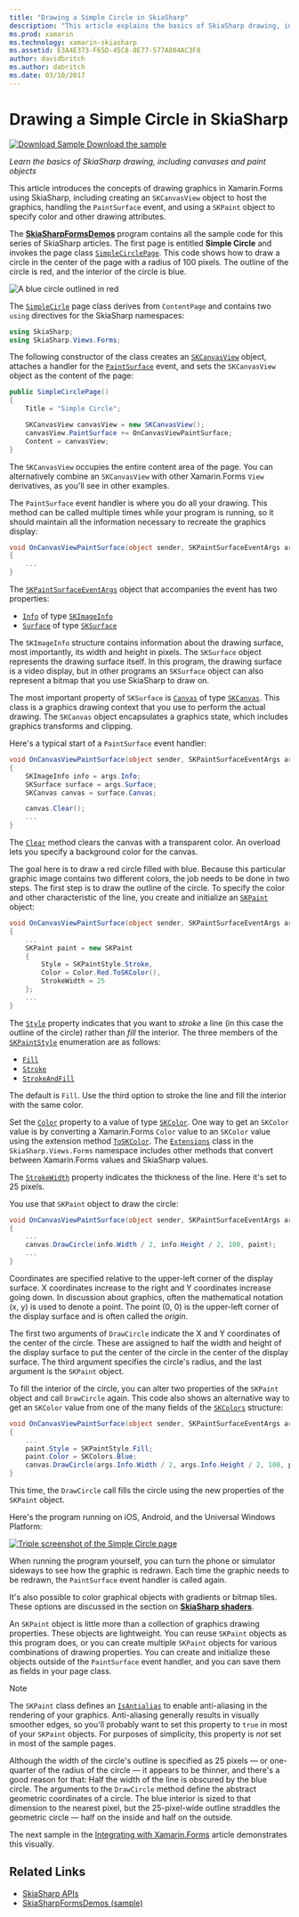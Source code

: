 ```yaml
---
title: "Drawing a Simple Circle in SkiaSharp"
description: "This article explains the basics of SkiaSharp drawing, including canvases and paint objects, in Xamarin.Forms applications, and demonstrates this with sample code."
ms.prod: xamarin
ms.technology: xamarin-skiasharp
ms.assetid: E3A4E373-F65D-45C8-8E77-577A804AC3F8
author: davidbritch
ms.author: dabritch
ms.date: 03/10/2017
---
```


# Drawing a Simple Circle in SkiaSharp

[![Download Sample](~/media/shared/download.png) Download the sample](https://docs.microsoft.com/samples/xamarin/xamarin-forms-samples/skiasharpforms-demos)

_Learn the basics of SkiaSharp drawing, including canvases and paint objects_

This article introduces the concepts of drawing graphics in Xamarin.Forms using SkiaSharp, including creating an `SKCanvasView` object to host the graphics, handling the `PaintSurface` event, and using a `SKPaint` object to specify color and other drawing attributes.

The [**SkiaSharpFormsDemos**](https://docs.microsoft.com/samples/xamarin/xamarin-forms-samples/skiasharpforms-demos) program contains all the sample code for this series of SkiaSharp articles. The first page is entitled **Simple Circle** and invokes the page class [`SimpleCirclePage`](https://github.com/xamarin/xamarin-forms-samples/blob/master/SkiaSharpForms/Demos/Demos/SkiaSharpFormsDemos/Basics/SimpleCirclePage.cs). This code shows how to draw a circle in the center of the page with a radius of 100 pixels. The outline of the circle is red, and the interior of the circle is blue.

![](circle-images/circleexample.png "A blue circle outlined in red")

The [`SimpleCirle`](https://github.com/xamarin/xamarin-forms-samples/blob/master/SkiaSharpForms/Demos/Demos/SkiaSharpFormsDemos/Basics/SimpleCirclePage.cs) page class derives from `ContentPage` and contains two `using` directives for the SkiaSharp namespaces:

```csharp
using SkiaSharp;
using SkiaSharp.Views.Forms;
```

The following constructor of the class creates an [`SKCanvasView`](xref:SkiaSharp.Views.Forms.SKCanvasView) object, attaches a handler for the [`PaintSurface`](xref:SkiaSharp.Views.Forms.SKCanvasView.PaintSurface) event, and sets the `SKCanvasView` object as the content of the page:

```csharp
public SimpleCirclePage()
{
    Title = "Simple Circle";

    SKCanvasView canvasView = new SKCanvasView();
    canvasView.PaintSurface += OnCanvasViewPaintSurface;
    Content = canvasView;
}
```

The `SKCanvasView` occupies the entire content area of the page. You can alternatively combine an `SKCanvasView` with other Xamarin.Forms `View` derivatives, as you'll see in other examples.

The `PaintSurface` event handler is where you do all your drawing. This method can be called multiple times while your program is running, so it should maintain all the information necessary to recreate the graphics display:

```csharp
void OnCanvasViewPaintSurface(object sender, SKPaintSurfaceEventArgs args)
{
    ...
}

```

The [`SKPaintSurfaceEventArgs`](xref:SkiaSharp.Views.Forms.SKPaintSurfaceEventArgs) object that accompanies the event has two properties:

- [`Info`](xref:SkiaSharp.Views.Forms.SKPaintSurfaceEventArgs.Info) of type [`SKImageInfo`](xref:SkiaSharp.SKImageInfo)
- [`Surface`](xref:SkiaSharp.Views.Forms.SKPaintSurfaceEventArgs.Surface) of type [`SKSurface`](xref:SkiaSharp.SKSurface)

The `SKImageInfo` structure contains information about the drawing surface, most importantly, its width and height in pixels. The `SKSurface` object represents the drawing surface itself. In this program, the drawing surface is a video display, but in other programs an `SKSurface` object can also represent a bitmap that you use SkiaSharp to draw on.

The most important property of `SKSurface` is [`Canvas`](xref:SkiaSharp.SKSurface.Canvas) of type [`SKCanvas`](xref:SkiaSharp.SKCanvas). This class is a graphics drawing context that you use to perform the actual drawing. The `SKCanvas` object encapsulates a graphics state, which includes graphics transforms and clipping.

Here's a typical start of a `PaintSurface` event handler:

```csharp
void OnCanvasViewPaintSurface(object sender, SKPaintSurfaceEventArgs args)
{
    SKImageInfo info = args.Info;
    SKSurface surface = args.Surface;
    SKCanvas canvas = surface.Canvas;

    canvas.Clear();
    ...
}

```

The [`Clear`](xref:SkiaSharp.SKCanvas.Clear) method clears the canvas with a transparent color. An overload lets you specify a background color for the canvas.

The goal here is to draw a red circle filled with blue. Because this particular graphic image contains two different colors, the job needs to be done in two steps. The first step is to draw the outline of the circle. To specify the color and other characteristic of the line, you create and initialize an [`SKPaint`](xref:SkiaSharp.SKPaint) object:

```csharp
void OnCanvasViewPaintSurface(object sender, SKPaintSurfaceEventArgs args)
{
    ...
    SKPaint paint = new SKPaint
    {
        Style = SKPaintStyle.Stroke,
        Color = Color.Red.ToSKColor(),
        StrokeWidth = 25
    };
    ...
}
```

The [`Style`](xref:SkiaSharp.SKPaint.Style) property indicates that you want to *stroke* a line (in this case the outline of the circle) rather than *fill* the interior. The three members of the [`SKPaintStyle`](xref:SkiaSharp.SKPaintStyle) enumeration are as follows:

- [`Fill`](xref:SkiaSharp.SKPaintStyle.Fill)
- [`Stroke`](xref:SkiaSharp.SKPaintStyle.Stroke)
- [`StrokeAndFill`](xref:SkiaSharp.SKPaintStyle.StrokeAndFill)

The default is `Fill`. Use the third option to stroke the line and fill the interior with the same color.

Set the [`Color`](xref:SkiaSharp.SKPaint.Color) property to a value of type [`SKColor`](xref:SkiaSharp.SKColor). One way to get an `SKColor` value is by converting a Xamarin.Forms `Color` value to an `SKColor` value using the extension method [`ToSKColor`](xref:SkiaSharp.Views.Forms.Extensions.ToSKColor*). The [`Extensions`](xref:SkiaSharp.Views.Forms.Extensions) class in the `SkiaSharp.Views.Forms` namespace includes other methods that convert between Xamarin.Forms values and SkiaSharp values.

The [`StrokeWidth`](xref:SkiaSharp.SKPaint.StrokeWidth) property indicates the thickness of the line. Here it's set to 25 pixels.

You use that `SKPaint` object to draw the circle:

```csharp
void OnCanvasViewPaintSurface(object sender, SKPaintSurfaceEventArgs args)
{
    ...
    canvas.DrawCircle(info.Width / 2, info.Height / 2, 100, paint);
    ...
}
```

Coordinates are specified relative to the upper-left corner of the display surface. X coordinates increase to the right and Y coordinates increase going down. In discussion about graphics, often the mathematical notation (x, y) is used to denote a point. The point (0, 0) is the upper-left corner of the display surface and is often called the *origin*.

The first two arguments of `DrawCircle` indicate the X and Y coordinates of the center of the circle. These are assigned to half the width and height of the display surface to put the center of the circle in the center of the display surface. The third argument specifies the circle's radius, and the last argument is the `SKPaint` object.

To fill the interior of the circle, you can alter two properties of the `SKPaint` object and call `DrawCircle` again. This code also shows an alternative way to get an `SKColor` value from one of the many fields of the [`SKColors`](xref:SkiaSharp.SKColors) structure:

```csharp
void OnCanvasViewPaintSurface(object sender, SKPaintSurfaceEventArgs args)
{
    ...
    paint.Style = SKPaintStyle.Fill;
    paint.Color = SKColors.Blue;
    canvas.DrawCircle(args.Info.Width / 2, args.Info.Height / 2, 100, paint);
}
```

This time, the `DrawCircle` call fills the circle using the new properties of the `SKPaint` object.

Here's the program running on iOS, Android, and the Universal Windows Platform:

[![](circle-images/simplecircle-small.png "Triple screenshot of the Simple Circle page")](circle-images/simplecircle-large.png#lightbox "Triple screenshot of the Simple Circle page")

When running the program yourself, you can turn the phone or simulator sideways to see how the graphic is redrawn. Each time the graphic needs to be redrawn, the `PaintSurface` event handler is called again.

It's also possible to color graphical objects with gradients or bitmap tiles. These options are discussed in the section on [**SkiaSharp shaders**](../effects/shaders/index.md).

An `SKPaint` object is little more than a collection of graphics drawing properties. These objects are lightweight. You can reuse `SKPaint` objects as this program does, or you can create multiple `SKPaint` objects for various combinations of drawing properties. You can create and initialize these objects outside of the `PaintSurface` event handler, and you can save them as fields in your page class.

> [!NOTE]
> The `SKPaint` class defines an [`IsAntialias`](xref:SkiaSharp.SKPaint.IsAntialias) to enable anti-aliasing in the rendering of your graphics. Anti-aliasing generally results in visually smoother edges, so you'll probably want to set this property to `true` in most of your `SKPaint` objects. For purposes of simplicity, this property is _not_ set in most of the sample pages.

Although the width of the circle's outline is specified as 25 pixels &mdash; or one-quarter of the radius of the circle &mdash; it appears to be thinner, and there's a good reason for that: Half the width of the line is obscured by the blue circle. The arguments to the `DrawCircle` method define the abstract geometric coordinates of a circle. The blue interior is sized to that dimension to the nearest pixel, but the 25-pixel-wide outline straddles the geometric circle &mdash; half on the inside and half on the outside.

The next sample in the [Integrating with Xamarin.Forms](~/xamarin-forms/user-interface/graphics/skiasharp/basics/integration.md) article demonstrates this visually.


## Related Links

- [SkiaSharp APIs](https://docs.microsoft.com/dotnet/api/skiasharp)
- [SkiaSharpFormsDemos (sample)](https://docs.microsoft.com/samples/xamarin/xamarin-forms-samples/skiasharpforms-demos)

